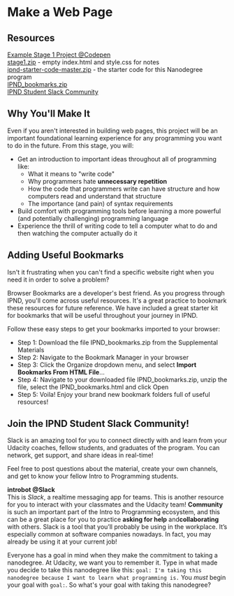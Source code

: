 # Make a Web Page

## Resources

[Example Stage 1 Project @Codepen](http://codepen.io/afumagalli/pen/dYgPRb)  
[stage1.zip](https://www.udacity.com/api/nodes/4192048633/supplemental_media/stage1zip/download?_ga=1.40649958.53639439.1458784522) - empty index.html and style.css for notes  
[ipnd-starter-code-master.zip](https://github.com/udacity/ipnd-starter-code/archive/master.zip) -  the starter code for this Nanodegree program  
[IPND_bookmarks.zip](https://www.udacity.com/api/nodes/8270632175/supplemental_media/ipnd-bookmarkszip/download?_ga=1.115041219.53639439.1458784522)  
[IPND Student Slack Community](https://udacityipnd-invite.herokuapp.com/)

## Why You'll Make It
Even if you aren't interested in building web pages, this project will be an important foundational learning experience for any programming you want to do in the future. From this stage, you will:

- Get an introduction to important ideas throughout all of programming like:
	- What it means to "write code"
	- Why programmers hate **unnecessary repetition**
	- How the code that programmers write can have structure and how computers read and understand that structure
	- The importance (and pain) of syntax requirements
- Build comfort with programming tools before learning a more powerful (and potentially challenging) programming language
- Experience the thrill of writing code to tell a computer what to do and then watching the computer actually do it

## Adding Useful Bookmarks
Isn't it frustrating when you can't find a specific website right when you need it in order to solve a problem?

Browser Bookmarks are a developer's best friend. As you progress through IPND, you'll come across useful resources. It's a great practice to bookmark these resources for future reference. We have included a great starter kit for bookmarks that will be useful throughout your journey in IPND.

Follow these easy steps to get your bookmarks imported to your browser:

- Step 1: Download the file IPND_bookmarks.zip from the Supplemental Materials
- Step 2: Navigate to the Bookmark Manager in your browser
- Step 3: Click the Organize dropdown menu, and select **Import Bookmarks From HTML File**...
- Step 4: Navigate to your downloaded file IPND_bookmarks.zip, unzip the file, select the IPND_bookmarks.html and click Open
- Step 5: Voila! Enjoy your brand new bookmark folders full of useful resources!

## Join the IPND Student Slack Community!
Slack is an amazing tool for you to connect directly with and learn from your Udacity coaches, fellow students, and graduates of the program. You can network, get support, and share ideas in real-time!

Feel free to post questions about the material, create your own channels, and get to know your fellow Intro to Programming students.

**introbot @Slack**  
This is ​*Slack*​, a realtime messaging app for teams. This is another resource for you to interact with your classmates and the Udacity team! **Community** is such an important part of the Intro to Programming ecosystem, and this can be a great place for you to practice ​**asking for help**​ and ​**collaborating**​ with others. Slack is a tool that you’ll probably be using in the workplace. It’s especially common at software companies nowadays. In fact, you may already be using it at your current job!

Everyone has a goal in mind when they make the commitment to taking a nanodegree. At Udacity, we want you to remember it. Type in what made you decide to take this nanodegree like this: `goal: I'm taking this nanodegree because I want to learn what programming is.` You ​*must*​ begin your goal with `goal:`. So what's your goal with taking this nanodegree?